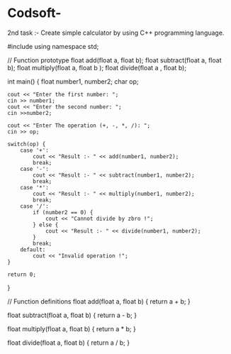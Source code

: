 # Codsoft-
2nd task :- Create simple calculator by using C++ programming language.

#include<iostream>
using namespace std;

// Function prototype
float add(float a, float b);
float subtract(float a, float b);
float multiply(float a, float b );
float divide(float a , float b);

int main() {
    float number1, number2;
    char op;

    cout << "Enter the first number: ";
    cin >> number1;
    cout << "Enter the second number: ";
    cin >>number2;

    cout << "Enter The operation (+, -, *, /): ";
    cin >> op;

    switch(op) {
        case '+':
            cout << "Result :- " << add(number1, number2);
            break;
        case '-':
            cout << "Result :- " << subtract(number1, number2);
            break;
        case '*':
            cout << "Result :- " << multiply(number1, number2);
            break;
        case '/':
            if (number2 == 0) {
                cout << "Cannot divide by zbro !";
            } else {
                cout << "Result :- " << divide(number1, number2);
            }
            break;
        default:
            cout << "Invalid operation !";
    }

    return 0;
}

// Function definitions
float add(float a, float b) { 
    return a + b;
}

float subtract(float a, float b) {
    return a - b;
}

float multiply(float a, float b) {
    return a * b;
}

float divide(float a, float b) {
    return a / b; 
}
